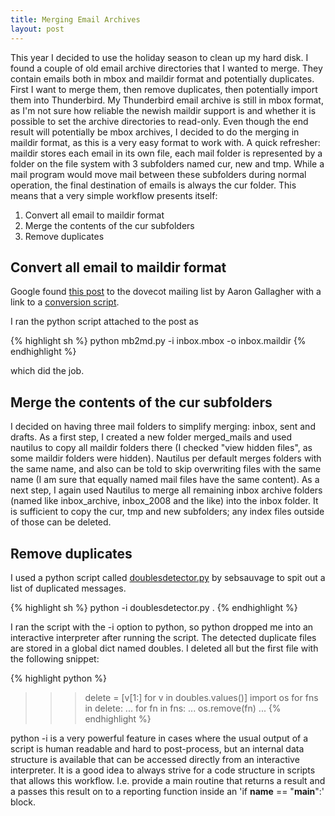 ```yaml
---
title: Merging Email Archives
layout: post
---
```


This year I decided to use the holiday season to clean up my hard
disk.  I found a couple of old email archive directories that I wanted
to merge.  They contain emails both in mbox and maildir format and
potentially duplicates.  First I want to merge them, then remove
duplicates, then potentially import them into Thunderbird.  My
Thunderbird email archive is still in mbox format, as I'm not sure how
reliable the newish maildir support is and whether it is possible to
set the archive directories to read-only.  Even though the end result will potentially be mbox archives, I decided to do the merging in maildir format, as this is a very easy format to work with.  A quick refresher: maildir stores each email in its own file, each mail folder is represented by a folder on the file system with 3 subfolders named cur, new and tmp.  While a mail program would move mail between these subfolders during normal operation, the final destination of emails is always the cur folder.  This means that a very simple workflow presents itself:

1. Convert all email to maildir format 
2. Merge the contents of the cur subfolders
3. Remove duplicates

## Convert all email to maildir format 

Google found [this
post](http://dovecot.org/list/dovecot/2008-March/029736.html) to the
dovecot mailing list by Aaron Gallagher with a link to a [conversion
script](http://habnabit.org/mb2md.py.gz).

I ran the python script attached to the post as 

{% highlight sh %}
python mb2md.py -i inbox.mbox -o inbox.maildir
{% endhighlight %}

which did the job.

## Merge the contents of the cur subfolders

I decided on having three mail folders to simplify merging: inbox,
sent and drafts. As a first step, I created a new folder merged_mails
and used nautilus to copy all maildir folders there (I checked "view
hidden files", as some maildir folders were hidden).  Nautilus per
default merges folders with the same name, and also can be told to
skip overwriting files with the same name (I am sure that equally
named mail files have the same content).  As a next step, I again used
Nautilus to merge all remaining inbox archive folders (named like
inbox_archive, inbox_2008 and the like) into the inbox folder. It is
sufficient to copy the cur, tmp and new subfolders; any index files
outside of those can be deleted.

## Remove duplicates

I used a python script called
[doublesdetector.py](http://sebsauvage.net/python/doublesdetector.py)
by sebsauvage to spit out a list of duplicated messages.

{% highlight sh %}
python -i doublesdetector.py .
{% endhighlight %}

I ran the script with the -i option to python, so python dropped me
into an interactive interpreter after running the script. The detected
duplicate files are stored in a global dict named doubles.  I deleted
all but the first file with the following snippet:

{% highlight python %}
>>> delete = [v[1:] for v in doubles.values()]
>>> import os
>>> for fns in delete:
...     for fn in fns:
...             os.remove(fn)
... 
{% endhighlight %}

python -i is a very powerful feature in cases where the usual output
of a script is human readable and hard to post-process, but an
internal data structure is available that can be accessed directly
from an interactive interpreter.  It is a good idea to always
strive for a code structure in scripts that allows this workflow.  I.e. provide a main routine that returns a result and a passes this result on to a reporting function inside an 'if __name__ == "__main__":' block.

